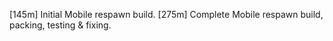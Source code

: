 [145m] Initial Mobile respawn build.
[275m] Complete Mobile respawn build, packing, testing & fixing.